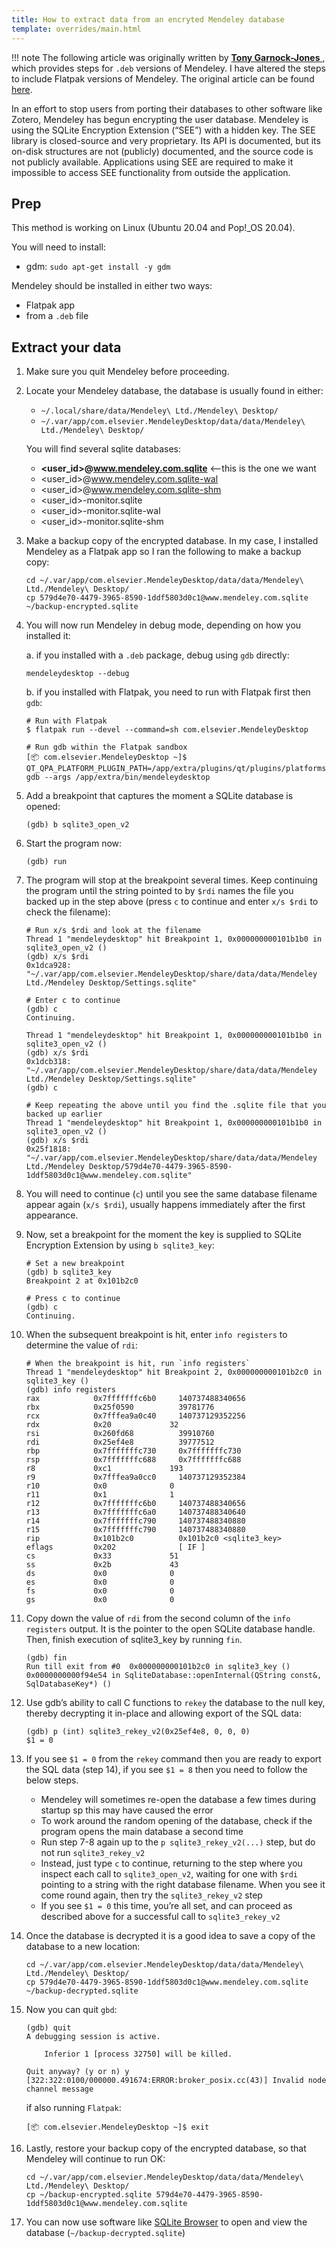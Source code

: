 ```yaml
---
title: How to extract data from an encryted Mendeley database
template: overrides/main.html
---
```


!!! note
    The following article was originally written by <a href='https://leastfixedpoint.com/tonyg/' target="_blank"> __Tony Garnock-Jones__ </a>, which provides steps for `.deb` versions of Mendeley. I have altered the steps to include Flatpak versions of Mendeley. The original article can be found <a href='https://eighty-twenty.org/2018/06/13/mendeley-encrypted-db' target="_blank">here</a>.

In an effort to stop users from porting their databases to other software like Zotero, Mendeley has begun encrypting the user database. Mendeley is using the SQLite Encryption Extension (“SEE”) with a hidden key. The SEE library is closed-source and very proprietary. Its API is documented, but its on-disk structures are not (publicly) documented, and the source code is not publicly available. Applications using SEE are required to make it impossible to access SEE functionality from outside the application.

## Prep

This method is working on Linux (Ubuntu 20.04 and Pop!_OS 20.04).

You will need to install:

* gdm: `sudo apt-get install -y gdm`

Mendeley should be installed in either two ways:

* Flatpak app
* from a `.deb` file

## Extract your data

1. Make sure you quit Mendeley before proceeding.
2. Locate your Mendeley database, the database is usually found in either:

    * `~/.local/share/data/Mendeley\ Ltd./Mendeley\ Desktop/`
    * `~/.var/app/com.elsevier.MendeleyDesktop/data/data/Mendeley\ Ltd./Mendeley\ Desktop/`

    You will find several sqlite databases:

    * **<user_id>@www.mendeley.com.sqlite** <--this is the one we want
    * <user_id>@www.mendeley.com.sqlite-wal
    * <user_id>@www.mendeley.com.sqlite-shm
    * <user_id>-monitor.sqlite
    * <user_id>-monitor.sqlite-wal
    * <user_id>-monitor.sqlite-shm

3. Make a backup copy of the encrypted database. In my case, I installed Mendeley as a Flatpak app so I ran the following to make a backup copy:

    ```console
    cd ~/.var/app/com.elsevier.MendeleyDesktop/data/data/Mendeley\ Ltd./Mendeley\ Desktop/
    cp 579d4e70-4479-3965-8590-1ddf5803d0c1@www.mendeley.com.sqlite ~/backup-encrypted.sqlite
    ```

4. You will now run Mendeley in debug mode, depending on how you installed it:
    
    a. if you installed with a `.deb` package, debug using `gdb` directly:

    ```console
    mendeleydesktop --debug
    ```

    b. if you installed with Flatpak, you need to run with Flatpak first then `gdb`:

    ```console
    # Run with Flatpak
    $ flatpak run --devel --command=sh com.elsevier.MendeleyDesktop

    # Run gdb within the Flatpak sandbox
    [📦 com.elsevier.MendeleyDesktop ~]$ QT_QPA_PLATFORM_PLUGIN_PATH=/app/extra/plugins/qt/plugins/platforms/ gdb --args /app/extra/bin/mendeleydesktop

    ```

5. Add a breakpoint that captures the moment a SQLite database is opened:

    ```console
    (gdb) b sqlite3_open_v2
    ```

6. Start the program now:

    ```console
    (gdb) run
    ```

7. The program will stop at the breakpoint several times. Keep continuing the program until the string pointed to by `$rdi` names the file you backed up in the step above (press `c` to continue and enter `x/s $rdi` to check the filename):

    ```console
    # Run x/s $rdi and look at the filename
    Thread 1 "mendeleydesktop" hit Breakpoint 1, 0x000000000101b1b0 in sqlite3_open_v2 ()
    (gdb) x/s $rdi
    0x1dca928:	"~/.var/app/com.elsevier.MendeleyDesktop/share/data/data/Mendeley Ltd./Mendeley Desktop/Settings.sqlite"

    # Enter c to continue
    (gdb) c
    Continuing.

    Thread 1 "mendeleydesktop" hit Breakpoint 1, 0x000000000101b1b0 in sqlite3_open_v2 ()
    (gdb) x/s $rdi
    0x1dcb318:	"~/.var/app/com.elsevier.MendeleyDesktop/share/data/data/Mendeley Ltd./Mendeley Desktop/Settings.sqlite"
    (gdb) c

    # Keep repeating the above until you find the .sqlite file that you backed up earlier
    Thread 1 "mendeleydesktop" hit Breakpoint 1, 0x000000000101b1b0 in sqlite3_open_v2 ()
    (gdb) x/s $rdi
    0x25f1818:	"~/.var/app/com.elsevier.MendeleyDesktop/share/data/data/Mendeley Ltd./Mendeley Desktop/579d4e70-4479-3965-8590-1ddf5803d0c1@www.mendeley.com.sqlite"
    ```

8. You will need to continue (`c`) until you see the same database filename appear again (`x/s $rdi`), usually happens immediately after the first appearance.

9. Now, set a breakpoint for the moment the key is supplied to SQLite Encryption Extension by using `b sqlite3_key`:

    ```console
    # Set a new breakpoint
    (gdb) b sqlite3_key
    Breakpoint 2 at 0x101b2c0

    # Press c to continue
    (gdb) c
    Continuing.
    ```

10. When the subsequent breakpoint is hit, enter `info registers` to determine the value of `rdi`:

    ```console
    # When the breakpoint is hit, run `info registers`
    Thread 1 "mendeleydesktop" hit Breakpoint 2, 0x000000000101b2c0 in sqlite3_key ()
    (gdb) info registers 
    rax            0x7fffffffc6b0	  140737488340656
    rbx            0x25f0590	      39781776
    rcx            0x7fffea9a0c40	  140737129352256
    rdx            0x20	            32
    rsi            0x260fd68	      39910760
    rdi            0x25ef4e8	      39777512
    rbp            0x7fffffffc730	  0x7fffffffc730
    rsp            0x7fffffffc688	  0x7fffffffc688
    r8             0xc1	            193
    r9             0x7fffea9a0cc0	  140737129352384
    r10            0x0	            0
    r11            0x1	            1
    r12            0x7fffffffc6b0	  140737488340656
    r13            0x7fffffffc6a0	  140737488340640
    r14            0x7fffffffc790	  140737488340880
    r15            0x7fffffffc790	  140737488340880
    rip            0x101b2c0	      0x101b2c0 <sqlite3_key>
    eflags         0x202	          [ IF ]
    cs             0x33	            51
    ss             0x2b	            43
    ds             0x0	            0
    es             0x0	            0
    fs             0x0	            0
    gs             0x0	            0
    ```

11. Copy down the value of `rdi` from the second column of the `info registers` output. It is the pointer to the open SQLite database handle. Then, finish execution of sqlite3_key by running `fin`.

    ```console
    (gdb) fin
    Run till exit from #0  0x000000000101b2c0 in sqlite3_key ()
    0x0000000000f94e54 in SqliteDatabase::openInternal(QString const&, SqlDatabaseKey*) ()
    ```

12. Use gdb’s ability to call C functions to `rekey` the database to the null key, thereby decrypting it in-place and allowing export of the SQL data:

    ```console
    (gdb) p (int) sqlite3_rekey_v2(0x25ef4e8, 0, 0, 0)
    $1 = 0
    ```

13. If you see `$1 = 0` from the `rekey` command then you are ready to export the SQL data (step 14), if you see `$1 = 8` then you need to follow the below steps.
    * Mendeley will sometimes re-open the database a few times during startup sp this may  have caused the error
    * To work around the random opening of the database, check if the program opens the main database a second time 
    * Run step 7-8 again up to the `p sqlite3_rekey_v2(...)` step, but do not run `sqlite3_rekey_v2`
    * Instead, just type `c` to continue, returning to the step where you inspect each call to `sqlite3_open_v2`, waiting for one with `$rdi` pointing to a string with the right database filename. When you see it come round again, then try the `sqlite3_rekey_v2` step
    * If you see `$1 = 0` this time, you’re all set, and can proceed as described above for a successful call to `sqlite3_rekey_v2`

14. Once the database is decrypted it is a good idea to save a copy of the database to a new location:

    ```console
    cd ~/.var/app/com.elsevier.MendeleyDesktop/data/data/Mendeley\ Ltd./Mendeley\ Desktop/
    cp 579d4e70-4479-3965-8590-1ddf5803d0c1@www.mendeley.com.sqlite ~/backup-decrypted.sqlite
    ```

15. Now you can quit `gbd`:

    ```console
    (gdb) quit
    A debugging session is active.

        Inferior 1 [process 32750] will be killed.

    Quit anyway? (y or n) y
    [322:322:0100/000000.491674:ERROR:broker_posix.cc(43)] Invalid node channel message
    ```

    if also running `Flatpak`:

    ```console
    [📦 com.elsevier.MendeleyDesktop ~]$ exit
    ```

16. Lastly, restore your backup copy of the encrypted database, so that Mendeley will continue to run OK:

    ```console
    cd ~/.var/app/com.elsevier.MendeleyDesktop/data/data/Mendeley\ Ltd./Mendeley\ Desktop/
    cp ~/backup-encrypted.sqlite 579d4e70-4479-3965-8590-1ddf5803d0c1@www.mendeley.com.sqlite
    ```

17. You can now use software like [SQLite Browser](https://sqlitebrowser.org/) to open and view the database (`~/backup-decrypted.sqlite`)

